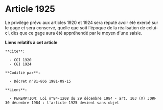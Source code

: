 # Article 1925

Le privilège prévu aux articles 1920 et 1924 sera réputé avoir été exercé sur le gage et sera conservé, quelle que soit
l'époque de la réalisation de celui-ci, dès que ce gage aura été appréhendé par le moyen d'une saisie.

**Liens relatifs à cet article**

	**Cite**:

	  - CGI 1920
	  - CGI 1924

	**Codifié par**:

	  - Décret n°81-866 1981-09-15

	**Liens**:

	  - PEREMPTION: Loi n°84-1208 du 29 décembre 1984 - art. 103 (V) JORF 30 décembre 1984 : l'article 1925 devient sans objet
